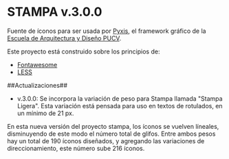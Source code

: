 STAMPA v.3.0.0
======

Fuente de íconos para ser usada por [Pyxis][4], el framework gráfico de la [Escuela de Arquitectura y Diseño PUCV][1].

Este proyecto está construido sobre los principios de:
- [Fontawesome][2]
- [LESS][3]


[1]: http://www.ead.pucv.cl/
[2]: http://fortawesome.github.io/Font-Awesome/
[3]: http://lesscss.org/
[4]: http://github.com/eadpucv/pyxis

##Actualizaciones##
- v.3.0.0: Se incorpora la variación de peso para Stampa llamada "Stampa Ligera". Esta variación está pensada para uso en textos de rotulados, en un mínimo de 21 px.

En esta nueva versión del proyecto stampa, los íconos se vuelven líneales, disminuyendo de este modo el número total de glifos. Entre ambos pesos hay un total de 190 íconos diseñados, y agregando las variaciones de direccionamiento, este número sube 216 íconos.

